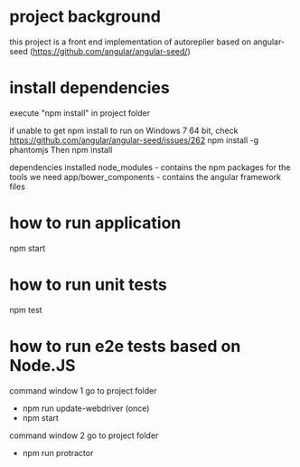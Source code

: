 # project background
this project is a front end implementation of autoreplier based on angular-seed (https://github.com/angular/angular-seed/)

# install dependencies
execute "npm install" in project folder

if unable to get npm install to run on Windows 7 64 bit, check https://github.com/angular/angular-seed/issues/262
npm install -g phantomjs
Then
npm install

dependencies installed
node_modules - contains the npm packages for the tools we need
app/bower_components - contains the angular framework files

# how to run application
npm start

# how to run unit tests
npm test

# how to run e2e tests based on Node.JS
command window 1
go to project folder
- npm run update-webdriver (once)
- npm start

command window 2
go to project folder
- npm run protractor